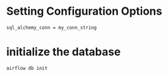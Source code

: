 # Setting Configuration Options

    sql_alchemy_conn = my_conn_string
    
# initialize the database
    airflow db init

# 


